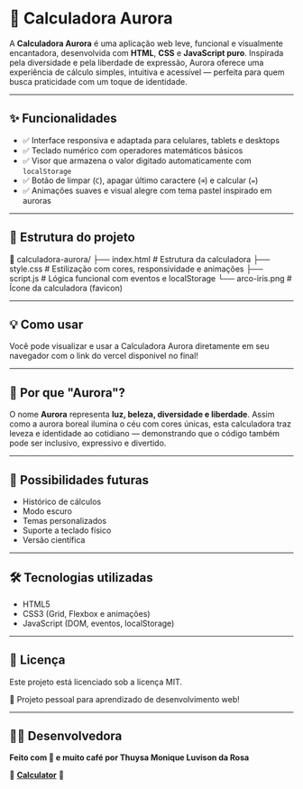 # 🌅 Calculadora Aurora

A **Calculadora Aurora** é uma aplicação web leve, funcional e visualmente encantadora, desenvolvida com **HTML**, **CSS** e **JavaScript puro**. Inspirada pela diversidade e pela liberdade de expressão, Aurora oferece uma experiência de cálculo simples, intuitiva e acessível — perfeita para quem busca praticidade com um toque de identidade.

---

## ✨ Funcionalidades

- ✅ Interface responsiva e adaptada para celulares, tablets e desktops
- ✅ Teclado numérico com operadores matemáticos básicos
- ✅ Visor que armazena o valor digitado automaticamente com `localStorage`
- ✅ Botão de limpar (`C`), apagar último caractere (`⌫`) e calcular (`=`)
- ✅ Animações suaves e visual alegre com tema pastel inspirado em auroras

---

## 📁 Estrutura do projeto

📂 calculadora-aurora/
├── index.html # Estrutura da calculadora
├── style.css # Estilização com cores, responsividade e animações
├── script.js # Lógica funcional com eventos e localStorage
└── arco-iris.png # Ícone da calculadora (favicon)

---

## 💡 Como usar

Você pode visualizar e usar a Calculadora Aurora diretamente em seu navegador com o link do vercel disponivel no final!

---

## 🌈 Por que "Aurora"?

O nome **Aurora** representa **luz, beleza, diversidade e liberdade**. Assim como a aurora boreal ilumina o céu com cores únicas, esta calculadora traz leveza e identidade ao cotidiano — demonstrando que o código também pode ser inclusivo, expressivo e divertido.

---

## 🚀 Possibilidades futuras

- Histórico de cálculos
- Modo escuro
- Temas personalizados
- Suporte a teclado físico
- Versão científica

---

## 🛠️ Tecnologias utilizadas

- HTML5
- CSS3 (Grid, Flexbox e animações)
- JavaScript (DOM, eventos, localStorage)

---

## 📄 Licença

Este projeto está licenciado sob a licença MIT.

💼 Projeto pessoal para aprendizado de desenvolvimento web!
 
---

## 👩‍💻 Desenvolvedora

**Feito com 💜 e muito café por Thuysa Monique Luvison da Rosa**


📌 **[Calculator](https://calculator-gules-beta-41.vercel.app/)** 📌
